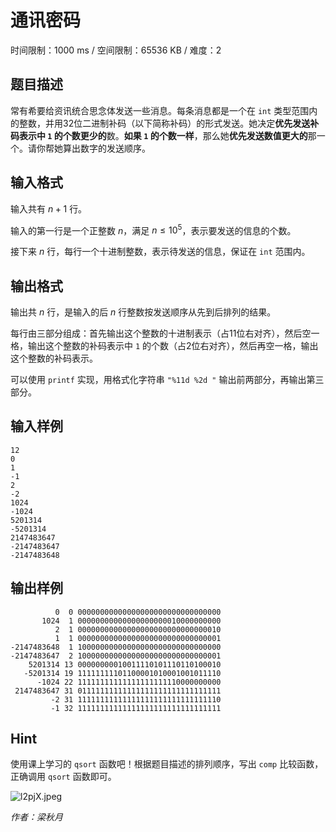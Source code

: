 # 通讯密码

时间限制：1000 ms / 空间限制：65536 KB / 难度：2

## 题目描述

常有希要给资讯统合思念体发送一些消息。每条消息都是一个在 `int` 类型范围内的整数，并用32位二进制补码（以下简称补码）的形式发送。她决定**优先发送补码表示中 `1` 的个数更少的**数。**如果 `1` 的个数一样**，那么她**优先发送数值更大的**那一个。请你帮她算出数字的发送顺序。

## 输入格式

输入共有 $n+1$ 行。

输入的第一行是一个正整数 $n$，满足 $n \leq 10^5$，表示要发送的信息的个数。

接下来 $n$ 行，每行一个十进制整数，表示待发送的信息，保证在 `int` 范围内。

## 输出格式

输出共 $n$ 行，是输入的后 $n$ 行整数按发送顺序从先到后排列的结果。

每行由三部分组成：首先输出这个整数的十进制表示（占$11$位右对齐），然后空一格，输出这个整数的补码表示中 `1` 的个数（占$2$位右对齐），然后再空一格，输出这个整数的补码表示。

可以使用 `printf` 实现，用格式化字符串 `"%11d %2d "` 输出前两部分，再输出第三部分。

## 输入样例

    12
    0
    1
    -1
    2
    -2
    1024
    -1024
    5201314
    -5201314
    2147483647
    -2147483647
    -2147483648

## 输出样例

              0  0 00000000000000000000000000000000
           1024  1 00000000000000000000010000000000
              2  1 00000000000000000000000000000010
              1  1 00000000000000000000000000000001
    -2147483648  1 10000000000000000000000000000000
    -2147483647  2 10000000000000000000000000000001
        5201314 13 00000000010011110101110110100010
       -5201314 19 11111111101100001010001001011110
          -1024 22 11111111111111111111110000000000
     2147483647 31 01111111111111111111111111111111
             -2 31 11111111111111111111111111111110
             -1 32 11111111111111111111111111111111

## Hint

使用课上学习的 `qsort` 函数吧！根据题目描述的排列顺序，写出 `comp` 比较函数，正确调用 `qsort` 函数即可。

![l2pjX.jpeg](https://i0.imgs.ovh/2023/11/07/l2pjX.jpeg)

*作者：梁秋月*
